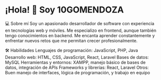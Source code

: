 # ¡Hola! 👋 Soy 10GOMENDOZA

💻 Sobre mí
Soy un apasionado desarrollador de software con experiencia en tecnologías web y móviles. Me especializo en frontend, aunque también tengo conocimientos en backend. Me encanta aprender constantemente y enfrentar nuevos retos que me permitan crecer profesionalmente.

🛠️ Habilidades
Lenguajes de programación: JavaScript, PHP, Java
Desarrollo web: HTML, CSS, JavaScript, React, Laravel
Bases de datos: MySQL
Herramientas y entornos: XAMPP, manejo básico de bases de datos, integración de APIs
Frameworks y librerías: React, Laravel
Otros: Buen manejo de interfaces, lógica de programación, y trabajo en equipo
